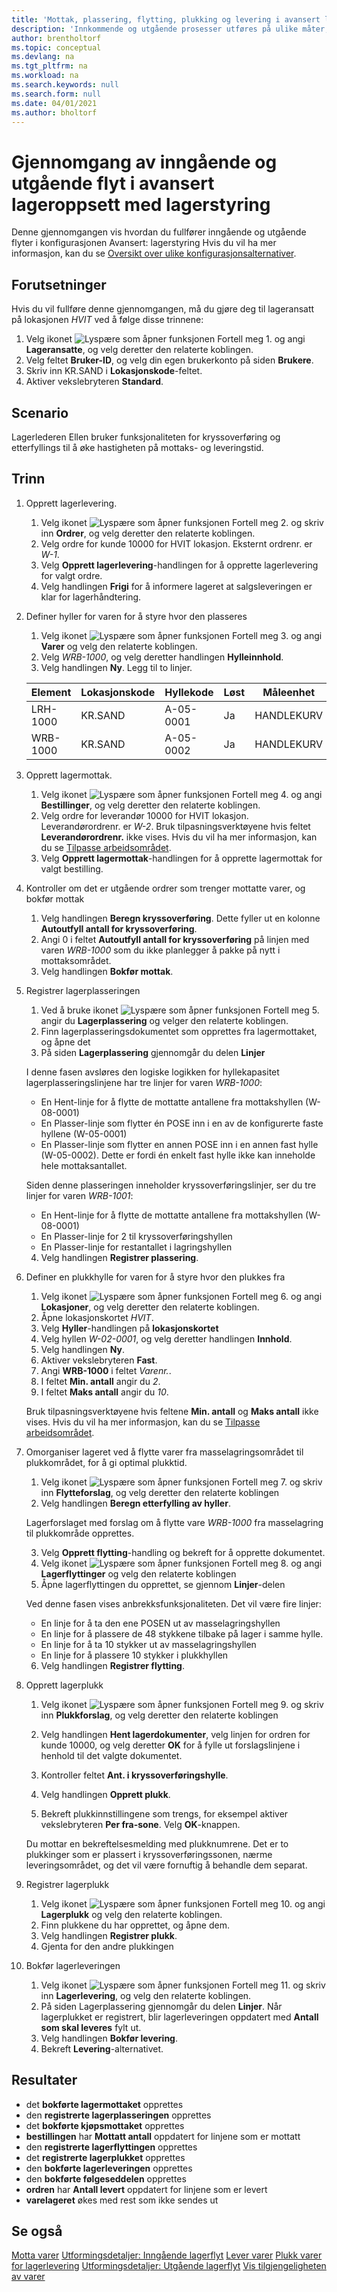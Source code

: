 ```yaml
---
title: 'Mottak, plassering, flytting, plukking og levering i avansert lageroppsett med kontrollert lagerstyring'
description: 'Innkommende og utgående prosesser utføres på ulike måter, avhengig av kompleksitetsnivået til lageret.'
author: brentholtorf
ms.topic: conceptual
ms.devlang: na
ms.tgt_pltfrm: na
ms.workload: na
ms.search.keywords: null
ms.search.form: null
ms.date: 04/01/2021
ms.author: bholtorf
---
```


# <a name="walkthrough-of-inbound-and-outbound-flow-in-advanced-warehouse-configuration-with-directed-put-away-and-pick"></a>Gjennomgang av inngående og utgående flyt i avansert lageroppsett med lagerstyring

Denne gjennomgangen vis hvordan du fullfører inngående og utgående flyter i konfigurasjonen Avansert: lagerstyring Hvis du vil ha mer informasjon, kan du se [Oversikt over ulike konfigurasjonsalternativer](../../design-details-warehouse-management.md#overview-of-different-configuration-options).

## <a name="prerequisites"></a>Forutsetninger
Hvis du vil fullføre denne gjennomgangen, må du gjøre deg til lageransatt på lokasjonen *HVIT* ved å følge disse trinnene:  
1. Velg ikonet ![Lyspære som åpner funksjonen Fortell meg 1.](../../media/ui-search/search_small.png "Fortell hva du vil gjøre") og angi **Lageransatte**, og velg deretter den relaterte koblingen.  
2. Velg feltet **Bruker-ID**, og velg din egen brukerkonto på siden **Brukere**.  
3. Skriv inn KR.SAND i **Lokasjonskode**-feltet.  
4. Aktiver vekslebryteren **Standard**.


## <a name="scenario"></a>Scenario
Lagerlederen Ellen bruker funksjonaliteten for kryssoverføring og etterfyllings til å øke hastigheten på mottaks- og leveringstid.  

## <a name="steps"></a>Trinn

1. Opprett lagerlevering.  

    1. Velg ikonet ![Lyspære som åpner funksjonen Fortell meg 2.](../../media/ui-search/search_small.png "Fortell hva du vil gjøre") og skriv inn **Ordrer**, og velg deretter den relaterte koblingen.  
    2. Velg ordre for kunde 10000 for HVIT lokasjon. Eksternt ordrenr. er *W-1*.
    3. Velg **Opprett lagerlevering**-handlingen for å opprette lagerlevering for valgt ordre.
    4. Velg handlingen **Frigi** for å informere lageret at salgsleveringen er klar for lagerhåndtering.  

2. Definer hyller for varen for å styre hvor den plasseres 

    1.  Velg ikonet ![Lyspære som åpner funksjonen Fortell meg 3.](../../media/ui-search/search_small.png "Fortell hva du vil gjøre") og angi **Varer** og velg den relaterte koblingen.  
    2.  Velg *WRB-1000*, og velg deretter handlingen **Hylleinnhold**.  
    3.  Velg handlingen **Ny**. Legg til to linjer.
    
    |Element|Lokasjonskode|Hyllekode|Løst|Måleenhet|
    |----------|----------|---------|---|------|  
    |LRH-1000|KR.SAND|A-05-0001|Ja|HANDLEKURV|  
    |WRB-1000|KR.SAND|A-05-0002|Ja|HANDLEKURV|

3. Opprett lagermottak.  

    1. Velg ikonet ![Lyspære som åpner funksjonen Fortell meg 4.](../../media/ui-search/search_small.png "Fortell hva du vil gjøre") og angi **Bestillinger**, og velg deretter den relaterte koblingen.  
    2. Velg ordre for leverandør 10000 for HVIT lokasjon. Leverandørordrenr. er *W-2*. Bruk tilpasningsverktøyene hvis feltet **Leverandørordrenr.** ikke vises. Hvis du vil ha mer informasjon, kan du se [Tilpasse arbeidsområdet](../../ui-personalization-user.md).
    3. Velg **Opprett lagermottak**-handlingen for å opprette lagermottak for valgt bestilling.


4. Kontroller om det er utgående ordrer som trenger mottatte varer, og bokfør mottak
    1. Velg handlingen **Beregn kryssoverføring**. Dette fyller ut en kolonne **Autoutfyll antall for kryssoverføring**.
    2. Angi 0 i feltet **Autoutfyll antall for kryssoverføring** på linjen med varen *WRB-1000* som du ikke planlegger å pakke på nytt i mottaksområdet.
    3. Velg handlingen **Bokfør mottak**.

5. Registrer lagerplasseringen
    1. Ved å bruke ikonet ![Lyspære som åpner funksjonen Fortell meg 5.](../../media/ui-search/search_small.png "Fortell hva du vil gjøre") angir du **Lagerplassering** og velger den relaterte koblingen.
    2. Finn lagerplasseringsdokumentet som opprettes fra lagermottaket, og åpne det
    3. På siden **Lagerplassering** gjennomgår du delen **Linjer**

    I denne fasen avsløres den logiske logikken for hyllekapasitet lagerplasseringslinjene har tre linjer for varen *WRB-1000*:
    - En Hent-linje for å flytte de mottatte antallene fra mottakshyllen (W-08-0001)
    - En Plasser-linje som flytter én POSE inn i en av de konfigurerte faste hyllene (W-05-0001)
    - En Plasser-linje som flytter en annen POSE inn i en annen fast hylle (W-05-0002). Dette er fordi én enkelt fast hylle ikke kan inneholde hele mottaksantallet.

    Siden denne plasseringen inneholder kryssoverføringslinjer, ser du tre linjer for varen *WRB-1001*:
    -  En Hent-linje for å flytte de mottatte antallene fra mottakshyllen (W-08-0001)
    -  En Plasser-linje for 2 til kryssoverføringshyllen
    -  En Plasser-linje for restantallet i lagringshyllen

    4. Velg handlingen **Registrer plassering**.


6. Definer en plukkhylle for varen for å styre hvor den plukkes fra 

    1.  Velg ikonet ![Lyspære som åpner funksjonen Fortell meg 6.](../../media/ui-search/search_small.png "Fortell hva du vil gjøre") og angi **Lokasjoner**, og velg deretter den relaterte koblingen.  
    2.  Åpne lokasjonskortet *HVIT*.  
    3.  Velg **Hyller**-handlingen på **lokasjonskortet**
    4.  Velg hyllen *W-02-0001*, og velg deretter handlingen **Innhold**.  
    5.  Velg handlingen **Ny**.  
    6.  Aktiver vekslebryteren **Fast**.  
    7.  Angi **WRB-1000** i feltet *Varenr.*. 
    8.  I feltet **Min. antall** angir du *2*. 
    9.  I feltet **Maks antall** angir du *10*. 

    Bruk tilpasningsverktøyene hvis feltene **Min. antall** og **Maks antall** ikke vises. Hvis du vil ha mer informasjon, kan du se [Tilpasse arbeidsområdet](../../ui-personalization-user.md). 

7. Omorganiser lageret ved å flytte varer fra masselagringsområdet til plukkområdet, for å gi optimal plukktid.

    1. Velg ikonet ![Lyspære som åpner funksjonen Fortell meg 7.](../../media/ui-search/search_small.png "Fortell hva du vil gjøre") og skriv inn **Flytteforslag**, og velg deretter den relaterte koblingen
    2. Velg handlingen **Beregn etterfylling av hyller**. 

    Lagerforslaget med forslag om å flytte vare *WRB-1000* fra masselagring til plukkområde opprettes.

    3. Velg **Opprett flytting**-handling og bekreft for å opprette dokumentet.
    4.  Velg ikonet ![Lyspære som åpner funksjonen Fortell meg 8.](../../media/ui-search/search_small.png "Fortell hva du vil gjøre") og angi **Lagerflyttinger** og velg den relaterte koblingen
    5.  Åpne lagerflyttingen du opprettet, se gjennom **Linjer**-delen

     Ved denne fasen vises anbrekksfunksjonaliteten. Det vil være fire linjer:
    - En linje for å ta den ene POSEN ut av masselagringshyllen
    - En linje for å plassere de 48 stykkene tilbake på lager i samme hylle. 
    - En linje for å ta 10 stykker ut av masselagringshyllen
    - En linje for å plassere 10 stykker i plukkhyllen

    6.  Velg handlingen **Registrer flytting**.

8. Opprett lagerplukk

    1. Velg ikonet ![Lyspære som åpner funksjonen Fortell meg 9.](../../media/ui-search/search_small.png "Fortell hva du vil gjøre") og skriv inn **Plukkforslag**, og velg deretter den relaterte koblingen
    2. Velg handlingen **Hent lagerdokumenter**, velg linjen for ordren for kunde 10000, og velg deretter **OK** for å fylle ut forslagslinjene i henhold til det valgte dokumentet.

    3. Kontroller feltet **Ant. i kryssoverføringshylle**. 

    4. Velg handlingen **Opprett plukk**.
    5. Bekreft plukkinnstillingene som trengs, for eksempel aktiver vekslebryteren **Per fra-sone**. Velg **OK**-knappen.
    
    Du mottar en bekreftelsesmelding med plukknumrene. Det er to plukkinger som er plassert i kryssoverføringssonen, nærme leveringsområdet, og det vil være fornuftig å behandle dem separat.

9.  Registrer lagerplukk
    1. Velg ikonet ![Lyspære som åpner funksjonen Fortell meg 10.](../../media/ui-search/search_small.png "Fortell hva du vil gjøre") og angi **Lagerplukk** og velg den relaterte koblingen.
    2. Finn plukkene du har opprettet, og åpne dem.
    3. Velg handlingen **Registrer plukk**.
    4. Gjenta for den andre plukkingen

10. Bokfør lagerleveringen
    
    1. Velg ikonet ![Lyspære som åpner funksjonen Fortell meg 11.](../../media/ui-search/search_small.png "Fortell hva du vil gjøre") og skriv inn **Lagerlevering**, og velg den relaterte koblingen.
    2. På siden Lagerplassering gjennomgår du delen **Linjer**. Når lagerplukket er registrert, blir lagerleveringen oppdatert med **Antall som skal leveres** fylt ut.
    3. Velg handlingen **Bokfør levering**.
    4. Bekreft **Levering**-alternativet.


## <a name="results"></a>Resultater
- det **bokførte lagermottaket** opprettes
- den **registrerte lagerplasseringen** opprettes    
- det **bokførte kjøpsmottaket** opprettes    
- **bestillingen** har **Mottatt antall** oppdatert for linjene som er mottatt
- den **registrerte lagerflyttingen** opprettes
- det **registrerte lagerplukket** opprettes
- den **bokførte lagerleveringen** opprettes
- den **bokførte følgeseddelen** opprettes
- **ordren** har **Antall levert** oppdatert for linjene som er levert
- **varelageret** økes med rest som ikke sendes ut



## <a name="see-also"></a>Se også
[Motta varer](../../warehouse-how-receive-items.md) 
[Utformingsdetaljer: Inngående lagerflyt](../../design-details-inbound-warehouse-flow.md) 
[Lever varer](../../warehouse-how-ship-items.md) 
[Plukk varer for lagerlevering](../../warehouse-how-to-pick-items-for-warehouse-shipment.md) 
[Utformingsdetaljer: Utgående lagerflyt](../../design-details-outbound-warehouse-flow.md) 
[Vis tilgjengeligheten av varer](../../inventory-how-availability-overview.md) 
